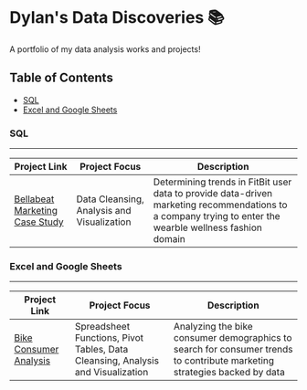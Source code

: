 # Dylan's Data Discoveries 📚

A portfolio of my data analysis works and projects!

## Table of Contents
- [SQL](#sql)
- [Excel and Google Sheets](#excel-and-google-sheets)

### SQL 
---

| Project Link  | Project Focus | Description | 
| --- | --- | --- |
| [Bellabeat Marketing Case Study](https://github.com/dylanviyar/Google-Analytics-Case-Study/blob/main/Bellabeat%20Case%20Study.md#-bellabeat-case-study-making-marketing-data-driven) | Data Cleansing, Analysis and Visualization|Determining trends in FitBit user data to provide data-driven marketing recommendations to a company trying to enter the wearble wellness fashion domain |


### Excel and Google Sheets 
---

| Project Link  | Project Focus | Description | 
| --- | --- | --- |
|[Bike Consumer Analysis](https://github.com/dylanviyar/Excel-Projects/blob/main/BikeSaleAnalysis.md) | Spreadsheet Functions, Pivot Tables, Data Cleansing, Analysis and Visualization | Analyzing the bike consumer demographics to search for consumer trends to contribute marketing strategies backed by data |
